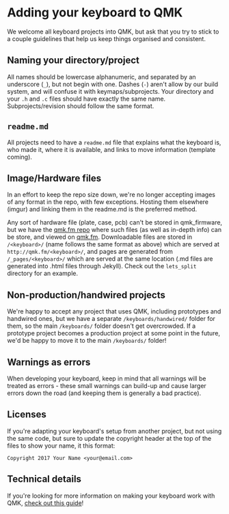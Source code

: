# Adding your keyboard to QMK

We welcome all keyboard projects into QMK, but ask that you try to stick to a couple guidelines that help us keep things organised and consistent.

## Naming your directory/project

All names should be lowercase alphanumeric, and separated by an underscore (`_`), but not begin with one. Dashes (`-`) aren't allow by our build system, and will confuse it with keymaps/subprojects. Your directory and your `.h` and `.c` files should have exactly the same name. Subprojects/revision should follow the same format. 

## `readme.md`

All projects need to have a `readme.md` file that explains what the keyboard is, who made it, where it is available, and links to move information (template coming).

## Image/Hardware files

In an effort to keep the repo size down, we're no longer accepting images of any format in the repo, with few exceptions. Hosting them elsewhere (imgur) and linking them in the readme.md is the preferred method.

Any sort of hardware file (plate, case, pcb) can't be stored in qmk_firmware, but we have the [qmk.fm repo](https://github.com/qmk/qmk.fm) where such files (as well as in-depth info) can be store, and viewed on [qmk.fm](http://qmk.fm). Downloadable files are stored in `/<keyboard>/` (name follows the same format as above) which are served at `http://qmk.fm/<keyboard>/`, and pages are generated from `/_pages/<keyboard>/` which are served at the same location (.md files are generated into .html files through Jekyll). Check out the `lets_split` directory for an example.

## Non-production/handwired projects

We're happy to accept any project that uses QMK, including prototypes and handwired ones, but we have a separate `/keyboards/handwired/` folder for them, so the main `/keyboards/` folder doesn't get overcrowded. If a prototype project becomes a production project at some point in the future, we'd be happy to move it to the main `/keyboards/` folder! 

## Warnings as errors

When developing your keyboard, keep in mind that all warnings will be treated as errors - these small warnings can build-up and cause larger errors down the road (and keeping them is generally a bad practice).

## Licenses

If you're adapting your keyboard's setup from another project, but not using the same code, but sure to update the copyright header at the top of the files to show your name, it this format:

    Copyright 2017 Your Name <your@email.com>
    
## Technical details

If you're looking for more information on making your keyboard work with QMK, [check out this guide](porting_your_keyboard_to_qmk.md)!
